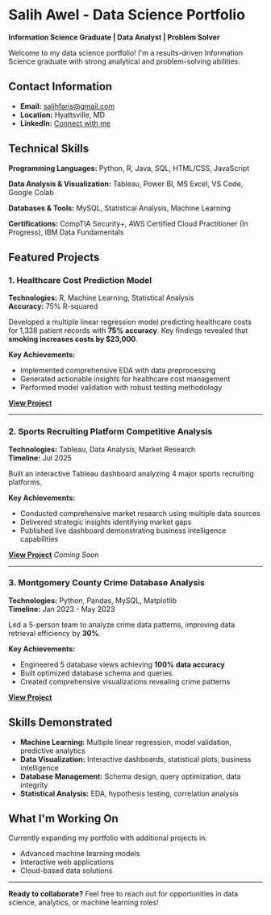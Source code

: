 # Salih Awel - Data Science Portfolio

**Information Science Graduate | Data Analyst | Problem Solver**

Welcome to my data science portfolio! I'm a results-driven Information Science graduate with strong analytical and problem-solving abilities.

## Contact Information
- **Email:** salihfaris@gmail.com
- **Location:** Hyattsville, MD
- **LinkedIn:** [Connect with me](https://linkedin.com/in/your-profile)

## Technical Skills

**Programming Languages:** Python, R, Java, SQL, HTML/CSS, JavaScript

**Data Analysis & Visualization:** Tableau, Power BI, MS Excel, VS Code, Google Colab

**Databases & Tools:** MySQL, Statistical Analysis, Machine Learning

**Certifications:** CompTIA Security+, AWS Certified Cloud Practitioner (In Progress), IBM Data Fundamentals

## Featured Projects

### 1. Healthcare Cost Prediction Model
**Technologies:** R, Machine Learning, Statistical Analysis  
**Accuracy:** 75% R-squared

Developed a multiple linear regression model predicting healthcare costs for 1,338 patient records with **75% accuracy**. Key findings revealed that **smoking increases costs by $23,000**.

**Key Achievements:**
- Implemented comprehensive EDA with data preprocessing
- Generated actionable insights for healthcare cost management  
- Performed model validation with robust testing methodology

**[View Project](https://github.com/swaly1404/healthcare-cost-prediction-model)**

---

### 2. Sports Recruiting Platform Competitive Analysis
**Technologies:** Tableau, Data Analysis, Market Research  
**Timeline:** Jul 2025

Built an interactive Tableau dashboard analyzing 4 major sports recruiting platforms.

**Key Achievements:**
- Conducted comprehensive market research using multiple data sources
- Delivered strategic insights identifying market gaps
- Published live dashboard demonstrating business intelligence capabilities

**[View Project](#)** *Coming Soon*

---

### 3. Montgomery County Crime Database Analysis
**Technologies:** Python, Pandas, MySQL, Matplotlib  
**Timeline:** Jan 2023 - May 2023

Led a 5-person team to analyze crime data patterns, improving data retrieval efficiency by **30%**.

**Key Achievements:**
- Engineered 5 database views achieving **100% data accuracy**
- Built optimized database schema and queries
- Created comprehensive visualizations revealing crime patterns

**[View Project](https://github.com/swaly1404/montgomery-county-crime-database-analysis)**

## Skills Demonstrated
- **Machine Learning:** Multiple linear regression, model validation, predictive analytics
- **Data Visualization:** Interactive dashboards, statistical plots, business intelligence  
- **Database Management:** Schema design, query optimization, data integrity
- **Statistical Analysis:** EDA, hypothesis testing, correlation analysis

## What I'm Working On
Currently expanding my portfolio with additional projects in:
- Advanced machine learning models
- Interactive web applications
- Cloud-based data solutions

---

**Ready to collaborate?** Feel free to reach out for opportunities in data science, analytics, or machine learning roles!
